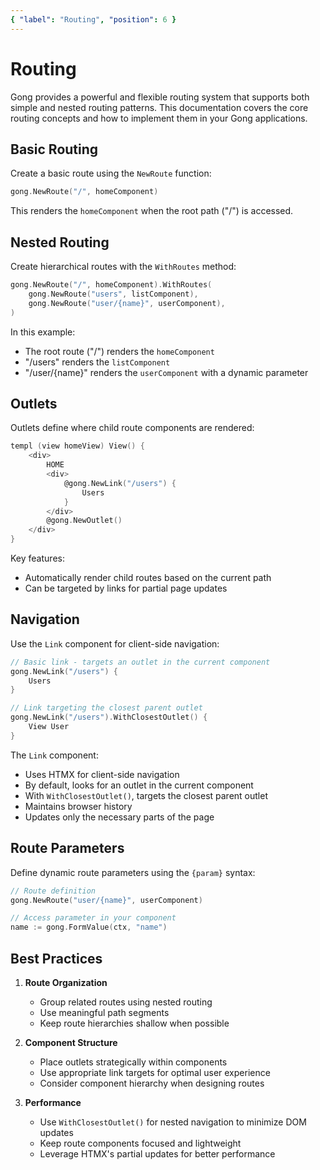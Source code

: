 ```yaml
---
{ "label": "Routing", "position": 6 }
---
```


# Routing

Gong provides a powerful and flexible routing system that supports both simple and nested routing patterns. This documentation covers the core routing concepts and how to implement them in your Gong applications.

## Basic Routing

Create a basic route using the `NewRoute` function:

```go
gong.NewRoute("/", homeComponent)
```

This renders the `homeComponent` when the root path ("/") is accessed.

## Nested Routing

Create hierarchical routes with the `WithRoutes` method:

```go
gong.NewRoute("/", homeComponent).WithRoutes(
    gong.NewRoute("users", listComponent),
    gong.NewRoute("user/{name}", userComponent),
)
```

In this example:
- The root route ("/") renders the `homeComponent`
- "/users" renders the `listComponent`
- "/user/{name}" renders the `userComponent` with a dynamic parameter

## Outlets

Outlets define where child route components are rendered:

```go
templ (view homeView) View() {
    <div>
        HOME
        <div>
            @gong.NewLink("/users") {
                Users
            }
        </div>
        @gong.NewOutlet()
    </div>
}
```

Key features:
- Automatically render child routes based on the current path
- Can be targeted by links for partial page updates

## Navigation

Use the `Link` component for client-side navigation:

```go
// Basic link - targets an outlet in the current component
gong.NewLink("/users") {
    Users
}

// Link targeting the closest parent outlet
gong.NewLink("/users").WithClosestOutlet() {
    View User
}
```

The `Link` component:
- Uses HTMX for client-side navigation
- By default, looks for an outlet in the current component
- With `WithClosestOutlet()`, targets the closest parent outlet
- Maintains browser history
- Updates only the necessary parts of the page

## Route Parameters

Define dynamic route parameters using the `{param}` syntax:

```go
// Route definition
gong.NewRoute("user/{name}", userComponent)

// Access parameter in your component
name := gong.FormValue(ctx, "name")
```

## Best Practices

1. **Route Organization**
   - Group related routes using nested routing
   - Use meaningful path segments
   - Keep route hierarchies shallow when possible

2. **Component Structure**
   - Place outlets strategically within components
   - Use appropriate link targets for optimal user experience
   - Consider component hierarchy when designing routes

3. **Performance**
   - Use `WithClosestOutlet()` for nested navigation to minimize DOM updates
   - Keep route components focused and lightweight
   - Leverage HTMX's partial updates for better performance
